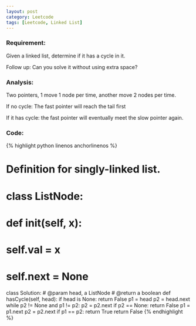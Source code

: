 ```yaml
---
layout: post
category: Leetcode
tags: [Leetcode, Linked List]
---
```

### Requirement:
Given a linked list, determine if it has a cycle in it.

Follow up:
Can you solve it without using extra space?

### Analysis:
Two pointers, 1 move 1 node per time, another move 2 nodes per time. 

If no cycle: The fast pointer will reach the tail first

If it has cycle: the fast pointer will eventually meet the slow pointer again.

### Code:
{% highlight python  linenos anchorlinenos %}
# Definition for singly-linked list.
# class ListNode:
#     def __init__(self, x):
#         self.val = x
#         self.next = None

class Solution:
    # @param head, a ListNode
    # @return a boolean
    def hasCycle(self, head):
    	if head is None:
    		return False
        p1 = head
        p2 = head.next
        while p2 != None and p1 != p2:
        	p2 = p2.next
        	if p2 == None:
        		return False
        	p1 = p1.next
        	p2 = p2.next
        if p1 == p2:
        	return True
        return False
{% endhighlight %}